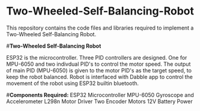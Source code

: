 # Two-Wheeled-Self-Balancing-Robot
This repository contains the code files and libraries required to implement a Two-Wheeled Self-Balancing Robot.

#**Two-Wheeled Self-Balancing Robot**

ESP32 is the microcontroller.
Three PID controllers are designed. One for MPU-6050 and two indivdual PID's to control the motor speed.
The output of main PID (MPU-6050) is given to the motor PID's as the target speed, to keep the robot balanced.
Robot is interfaced with Dabble app to control the movement of the robot using ESP32 builtin bluetooth.

#**Components Required:**
ESP32 Microcontroller
MPU-6050 Gyroscope and Accelerometer
L298n Motor Driver
Two Encoder Motors
12V Battery Power
